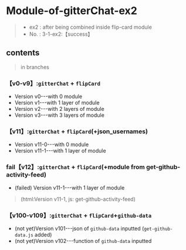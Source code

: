 # Module-of-gitterChat-ex2
>- ex2 : after being combined inside flip-card module
>- No. : 3-1-ex2:【success】

##  contents
>in branches

### 【v0-v9】:`gitterChat` + `flipCard`
- Version v0---with 0 module
- Version v1---with 1 layer  of module
- Version v2---with 2 layers of module
- Version v3---with 3 layers of module

### 【v11】:`gitterChat` + `flipCard`(+json_usernames)
- Version v11-0---with 0 module
- Version v11-1---with 1 layer  of module

### fail【v12】:`gitterChat` + `flipCard`(+module from get-github-activity-feed)
- (failed) Version v11-1---with 1 layer  of module
>  (html:Version v11-1,    js: get-github-activity-feed)

### 【v100-v109】:`gitterChat` + `flipCard`+`github-data`
- (not yet)Version v101---json of `github-data` inputted (`get-github-data.js` added)
- (not yet)Version v102---function of `github-data` inputted

